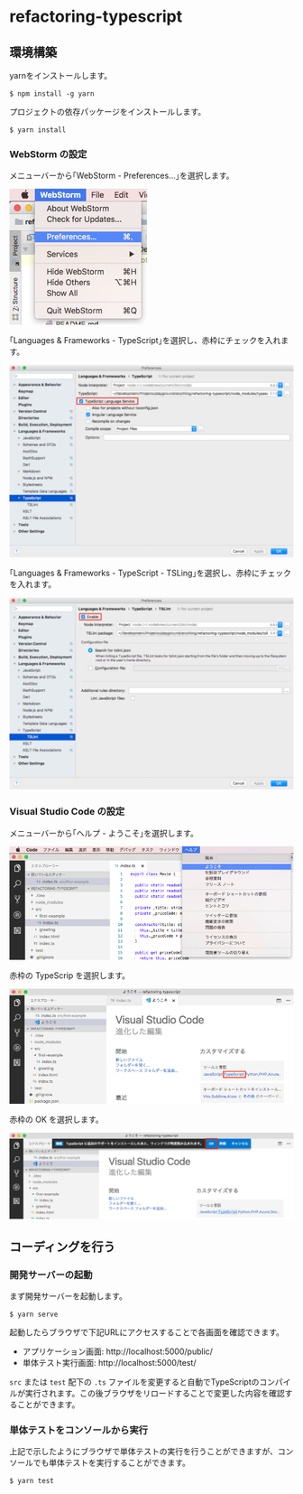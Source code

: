 # refactoring-typescript

## 環境構築

yarnをインストールします。

```console
$ npm install -g yarn
```

プロジェクトの依存パッケージをインストールします。

```console
$ yarn install
```

### WebStorm の設定

メニューバーから｢WebStorm - Preferences...｣を選択します。

![](docs/images/webstorm-settings-1.png)

｢Languages & Frameworks - TypeScript｣を選択し、赤枠にチェックを入れます。

![](docs/images/webstorm-settings-2.png)

｢Languages & Frameworks - TypeScript - TSLing｣を選択し、赤枠にチェックを入れます。

![](docs/images/webstorm-settings-3.png)

### Visual Studio Code の設定

メニューバーから｢ヘルプ - ようこそ｣を選択します。

![](docs/images/vscode-settings-1.png)


赤枠の TypeScrip を選択します。

![](docs/images/vscode-settings-2.png)

赤枠の OK を選択します。

![](docs/images/vscode-settings-3.png)


## コーディングを行う

### 開発サーバーの起動

まず開発サーバーを起動します。

```console
$ yarn serve
```

起動したらブラウザで下記URLにアクセスすることで各画面を確認できます。

* アプリケーション画面: http://localhost:5000/public/
* 単体テスト実行画面: http://localhost:5000/test/

`src` または `test` 配下の `.ts` ファイルを変更すると自動でTypeScriptのコンパイルが実行されます。この後ブラウザをリロードすることで変更した内容を確認することができます。

### 単体テストをコンソールから実行

上記で示したようにブラウザで単体テストの実行を行うことができますが、コンソールでも単体テストを実行することができます。

```console
$ yarn test
```
